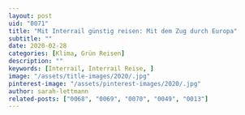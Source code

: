 ```yaml
---
layout: post
uid: "0071"
title: "Mit Interrail günstig reisen: Mit dem Zug durch Europa"
subtitle: ""
date: 2020-02-28
categories: [Klima, Grün Reisen]
description: ""
keywords: [Interrail, Interrail Reise, ]
image: "/assets/title-images/2020/.jpg"
pinterest-image: "/assets/pinterest-images/2020/.jpg"
author: sarah-lettmann
related-posts: ["0068", "0069", "0070", "0049", "0013"]
---
```

